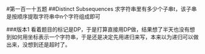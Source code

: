 #第一百一十五题
##Distinct Subsequences
求字符串里有多少个子串t，该子串是按顺序提取字符串中n个字符组成即可

###版本1
看着题目的标记是DP，于是打算直接用DP做，结果想了半天也没有想到如何用坐标表示一个字符串，于是还是决定先用递归来写，本来以为递归可以做出来，没想到还是超时了。